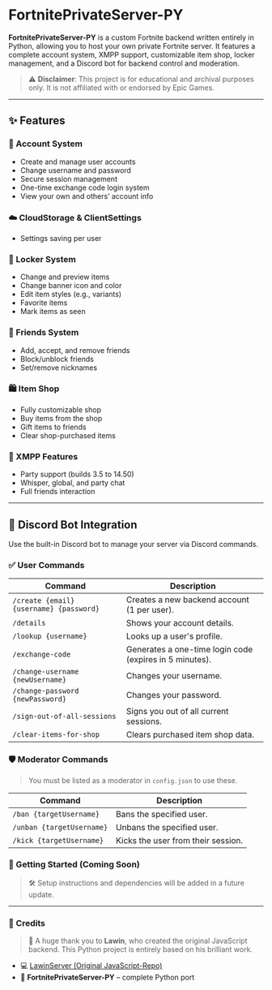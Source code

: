 # FortnitePrivateServer-PY

**FortnitePrivateServer-PY** is a custom Fortnite backend written entirely in Python, allowing you to host your own private Fortnite server. It features a complete account system, XMPP support, customizable item shop, locker management, and a Discord bot for backend control and moderation.

> ⚠️ **Disclaimer**: This project is for educational and archival purposes only. It is not affiliated with or endorsed by Epic Games.

---

## ✨ Features

### 🧠 Account System
- Create and manage user accounts
- Change username and password
- Secure session management
- One-time exchange code login system
- View your own and others’ account info

### ☁️ CloudStorage & ClientSettings
- Settings saving per user

### 🎒 Locker System
- Change and preview items
- Change banner icon and color
- Edit item styles (e.g., variants)
- Favorite items
- Mark items as seen

### 👥 Friends System
- Add, accept, and remove friends
- Block/unblock friends
- Set/remove nicknames

### 🛍️ Item Shop
- Fully customizable shop
- Buy items from the shop
- Gift items to friends
- Clear shop-purchased items

### 💬 XMPP Features
- Party support (builds 3.5 to 14.50)
- Whisper, global, and party chat
- Full friends interaction

---

## 🤖 Discord Bot Integration

Use the built-in Discord bot to manage your server via Discord commands.

### ✅ User Commands
| Command | Description |
|--------|-------------|
| `/create {email} {username} {password}` | Creates a new backend account (1 per user). |
| `/details` | Shows your account details. |
| `/lookup {username}` | Looks up a user's profile. |
| `/exchange-code` | Generates a one-time login code (expires in 5 minutes). |
| `/change-username {newUsername}` | Changes your username. |
| `/change-password {newPassword}` | Changes your password. |
| `/sign-out-of-all-sessions` | Signs you out of all current sessions. |
| `/clear-items-for-shop` | Clears purchased item shop data. |

### 🛡️ Moderator Commands
> You must be listed as a moderator in `config.json` to use these.

| Command | Description |
|--------|-------------|
| `/ban {targetUsername}` | Bans the specified user. |
| `/unban {targetUsername}` | Unbans the specified user. |
| `/kick {targetUsername}` | Kicks the user from their session. |




### 🚀 Getting Started (Coming Soon)

> 🛠️ Setup instructions and dependencies will be added in a future update.

---

### 🙏 Credits

> 🙌 A huge thank you to **Lawin**, who created the original JavaScript backend.
> This Python project is entirely based on his brilliant work.

- 💻 [LawinServer (Original JavaScript-Repo)](https://github.com/Lawin0129/LawinServerV2/)
- 🐍 **FortnitePrivateServer-PY** – complete Python port
